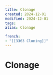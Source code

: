 ```yaml
---
title: Clonage
created: 2024-12-01
modified: 2024-12-01
tags: 
alias: Clonage

french:
- "[[3363 Cloning]]"
---
```

# Clonage
